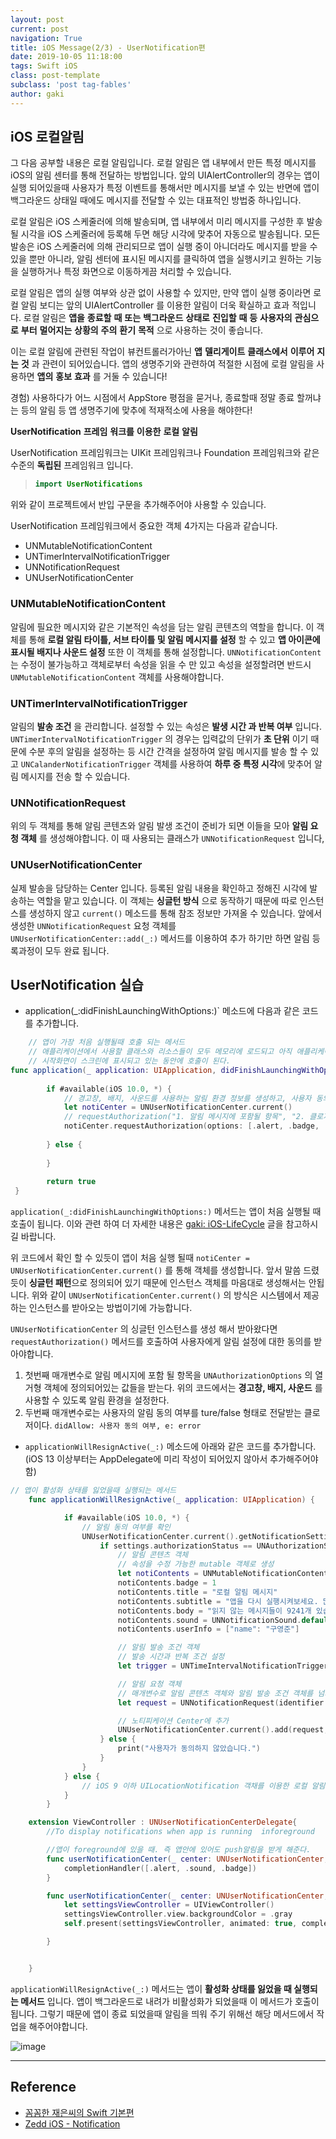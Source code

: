 ```yaml
---
layout: post
current: post
navigation: True
title: iOS Message(2/3) - UserNotification편
date: 2019-10-05 11:18:00
tags: Swift iOS
class: post-template
subclass: 'post tag-fables'
author: gaki
---  
```



## iOS 로컬알림

그 다음 공부할 내용은 로컬 알림입니다. 로컬 알림은 앱 내부에서 만든 특정 메시지를 iOS의 알림 센터를 통해 전달하는 방법입니다. 앞의 UIAlertController의 경우는 앱이 실행 되어있을때 사용자가 특정 이벤트를 통해서만 메시지를 보낼 수 있는 반면에 앱이 백그라운드 상태일 때에도 메시지를 전달할 수 있는 대표적인 방법중 하나입니다.  

로컬 알림은 iOS 스케줄러에 의해 발송되며, 앱 내부에서 미리 메시지를 구성한 후 발송될 시각을 iOS 스케줄러에 등록해 두면 해당 시각에 맞추어 자동으로 발송됩니다. 모든 발송은 iOS 스케줄러에 의해 관리되므로 앱이 실행 중이 아니더라도 메시지를 받을 수 있을 뿐만 아니라, 알림 센터에 표시된 메시지를 클릭하여 앱을 실행시키고 원하는 기능을 실행하거나 특정 화면으로 이동하게끔 처리할 수 있습니다.  

로컬 알림은 앱의 실행 여부와 상관 없이 사용할 수 있지만, 만약 앱이 실행 중이라면 로컬 알림 보디는 앞의 UIAlertController 를 이용한 알림이 더욱 확실하고 효과 적입니다. 로컬 알림은 **앱을** **종료할** **때** **또는** **백그라운드** **상태로** **진입할** **때** **등** **사용자의** **관심으로** **부터** **멀어지는** **상황의** **주의** **환기** **목적**  으로 사용하는 것이 좋습니다.   

이는 로컬 알림에 관련된 작업이 뷰컨트롤러가아닌 **앱** **델리게이트** **클래스에서** **이루어** **지는** **것** 과 관련이 되어있습니다. 앱의 생명주기와 관련하여 적절한 시점에 로컬 알림을 사용하면 **앱의** **홍보** **효과** 를 거둘 수 있습니다!  

경험) 사용하다가 어느 시점에서 AppStore 평점을 묻거나, 종료할때 정말 종료 할꺼냐는 등의 알림 등 앱 생명주기에 맞추에 적재적소에 사용을 해야한다! 



**UserNotification** **프레임** **워크를** **이용한** **로컬** **알림**  

UserNotification 프레임워크는 UIKit 프레임워크나 Foundation 프레임워크와 같은 수준의 **독립된** 프레임워크 입니다.

> ```swift
> import UserNotifications
> ```

위와 같이 프로젝트에서 반입 구문을 추가해주어야 사용할 수 있습니다. 

UserNotification 프레임워크에서 중요한 객체 4가지는 다음과 같습니다.

- UNMutableNotificationContent
- UNTimerIntervalNotificationTrigger
- UNNotificationRequest
- UNUserNotificationCenter

### UNMutableNotificationContent 

알림에 필요한 메시지와 같은 기본적인 속성을 담는 알림 콘텐츠의 역할을 합니다. 이 객체를 통해 **로컬 알림 타이틀, 서브 타이틀 및 알림 메시지를 설정** 할 수 있고 **앱 아이콘에 표시될 배지나 사운드 설정** 또한 이 객체를 통해 설정합니다. `UNNotificationContent` 는 수정이 불가능하고 객체로부터 속성을 읽을 수 만 있고 속성을 설정할려면 반드시 `UNMutableNotificationContent` 객체를 사용해야합니다.  



### UNTimerIntervalNotificationTrigger  

알림의 **발송 조건** 을 관리합니다. 설정할 수 있는 속성은 **발생 시간 과 반복 여부** 입니다. `UNTimerIntervalNotificationTrigger` 의 경우는 입력값의 단위가 **초 단위** 이기 때문에 수분 후의 알림을 설정하는 등 시간 간격을 설정하여 알림 메시지를 발송 할 수 있고 `UNCalanderNotificationTrigger` 객체를 사용하여 **하루 중 특정 시각**에 맞추어 알림 메시지를 전송 할 수 있습니다.



### UNNotificationRequest

 위의 두 객체를 통해 알림 콘텐츠와 알림 발생 조건이 준비가 되면 이들을 모아 **알림 요청 객체** 를 생성해야합니다. 이 때 사용되는 클래스가 `UNNotificationRequest` 입니다,



### UNUserNotificationCenter

실제 발송을 담당하는 Center 입니다. 등록된 알림 내용을 확인하고 정해진 시각에 발송하는 역할을 맡고 있습니다. 이 객체는 **싱글턴 방식** 으로 동작하기 때문에 따로 인스턴스를 생성하지 않고 `current()` 메소드를 통해 참조 정보만 가져올 수 있습니다. 앞에서 생성한 `UNNotificationRequest` 요청 객체를  `UNUserNotificationCenter::add(_:)` 메서드를 이용하여 추가 하기만 하면 알림 등록과정이 모두 완료 됩니다.



## UserNotification 실습  

- application(_:didFinishLaunchingWithOptions:)` 메소드에 다음과 같은 코드를 추가합니다.  

```swift
    // 앱이 가장 처음 실행될때 호출 되는 메서드
    // 애플리케이션에서 사용할 클래스와 리소스들이 모두 메모리에 로드되고 아직 애플리케이션의 첫 화면을 모바일 디바이스에 띄우기 직전
    // 시작화면이 스크린에 표시되고 있는 동안에 호출이 된다.
func application(_ application: UIApplication, didFinishLaunchingWithOptions launchOptions: [UIApplication.LaunchOptionsKey: Any]?) -> Bool {
        
        if #available(iOS 10.0, *) {
            // 경고창, 배지, 사운드를 사용하는 알림 환경 정보를 생성하고, 사용자 동의 여부 창을 실행
            let notiCenter = UNUserNotificationCenter.current()
          	// requestAuthorization("1. 알림 메시지에 포함될 항목", "2. 클로저")
            notiCenter.requestAuthorization(options: [.alert, .badge, .sound]) { (didAllow, e) in }
        
        } else {
            
        }
        
        return true
 }

```



`application(_:didFinishLaunchingWithOptions:)` 메서드는 앱이 처음 실행될 때 호출이 됩니다. 이와 관련 하여 더 자세한 내용은 [gaki: iOS-LifeCycle](https://gaki2745.github.io/Second-Post) 글을 참고하시길 바랍니다. 

위 코드에서 확인 할 수 있듯이 앱이 처음 실행 될때 `notiCenter = UNUserNotificationCenter.current()` 를 통해 객체를 생성합니다. 앞서 말씀 드렸듯이 **싱글턴 패턴**으로 정의되어 있기 때문에 인스턴스 객체를 마음대로 생성해서는 안됩니다. 위와 같이 `UNUserNotificationCenter.current()` 의 방식은 시스템에서 제공하는 인스턴스를 받아오는 방법이기에 가능합니다.  

`UNUserNotificationCenter` 의 싱글턴 인스턴스를 생성 해서 받아왔다면 `requestAuthorization()` 메서드를 호출하여 사용자에게 알림 설정에 대한 동의를 받아야합니다. 

1. 첫번째 매개변수로 알림 메시지에 포함 될 항목을 `UNAuthorizationOptions` 의 열거형 객체에 정의되어있는 값들을  받는다. 위의 코드에서는 **경고창, 배지, 사운드** 를 사용할 수 있도록 알림 환경을 설정한다.
2. 두번째 매개변수로는 사용자의 알림 동의 여부를 ture/false 형태로 전달받는 클로저이다. `didAllow: 사용자 동의 여부, e: error`   



- `applicationWillResignActive(_:)` 메소드에 아래와 같은 코드를 추가합니다. (iOS 13 이상부터는 AppDelegate에 미리 작성이 되어있지 않아서 추가해주어야 함)

```swift
// 앱이 활성화 상태를 잃었을때 실행되는 메서드
    func applicationWillResignActive(_ application: UIApplication) {

            if #available(iOS 10.0, *) {
                // 알림 동의 여부를 확인
                UNUserNotificationCenter.current().getNotificationSettings { (settings) in
                    if settings.authorizationStatus == UNAuthorizationStatus.authorized {
                        // 알림 콘텐츠 객체
                        // 속성을 수정 가능한 mutable 객체로 생성
                        let notiContents = UNMutableNotificationContent()
                        notiContents.badge = 1
                        notiContents.title = "로컬 알림 메시지"
                        notiContents.subtitle = "앱을 다시 실행시켜보세요. 많은 메시지들이 도착했습니다."
                        notiContents.body = "읽지 않는 메시지들이 9241개 있습니다."
                        notiContents.sound = UNNotificationSound.default
                        notiContents.userInfo = ["name": "구영준"]

                        // 알림 발송 조건 객체
                        // 발송 시간과 반복 조건 설정
                        let trigger = UNTimeIntervalNotificationTrigger(timeInterval: 5, repeats: false)

                        // 알림 요청 객체
                        // 매개변수로 알림 콘텐츠 객체와 알림 발송 조건 객체를 넘겨주는 것을 확인 가능
                        let request = UNNotificationRequest(identifier: "wakeup", content: notiContents, trigger: trigger)

                        // 노티피케이션 Center에 추가
                        UNUserNotificationCenter.current().add(request, withCompletionHandler: nil)
                    } else {
                        print("사용자가 동의하지 않았습니다.")
                    }
                }
            } else {
                // iOS 9 이하 UILocationNotification 객채를 이용한 로컬 알림을 수행해야하는 코드 작성
            }
        }

    extension ViewController : UNUserNotificationCenterDelegate{
        //To display notifications when app is running  inforeground

        //앱이 foreground에 있을 때. 즉 앱안에 있어도 push알림을 받게 해준다.
        func userNotificationCenter(_ center: UNUserNotificationCenter, willPresent notification: UNNotification, withCompletionHandler completionHandler: @escaping (UNNotificationPresentationOptions) -> Void) {
            completionHandler([.alert, .sound, .badge])
        }

        func userNotificationCenter(_ center: UNUserNotificationCenter, openSettingsFor notification: UNNotification?) {
            let settingsViewController = UIViewController()
            settingsViewController.view.backgroundColor = .gray
            self.present(settingsViewController, animated: true, completion: nil)

        }


    }
```



`applicationWillResignActive(_:)` 메서드는 앱이 **활성화 상태를 잃었을 때 실행되는 메서드** 입니다. 앱이 백그라운드로 내려가 비활성화가 되었을때 이 메서드가 호출이 됩니다. 그렇기 때문에 앱이 종료 되었을때 알림을 띄워 주기 위해선 해당 메서드에서 작업을 해주어야합니다.

![image](https://user-images.githubusercontent.com/33486820/66256191-6543e500-e7c6-11e9-92da-9857e120880e.png)


<hr>

## Reference

- [꼼꼼한 재은씨의 Swift 기본편](https://book.naver.com/bookdb/book_detail.nhn?bid=12320111)
- [Zedd iOS - Notification](https://zeddios.tistory.com/589)
